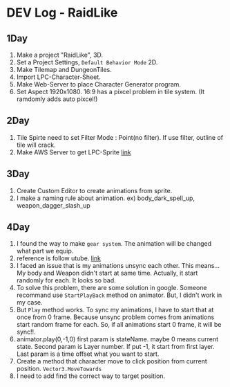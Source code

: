 DEV Log - RaidLike
==================

## 1Day
1. Make a project "RaidLike", 3D.
2. Set a Project Settings, `Default Behavior Mode` 2D.
3. Make Tilemap and DungeonTiles.
4. Import LPC-Character-Sheet.
5. Make Web-Server to place Character Generator program.
6. Set Aspect 1920x1080. 16:9 has a pixcel problem in tile system. (It ramdomly adds auto pixcel!)

## 2Day
1. Tile Spirte need to set Filter Mode : Point(no filter). If use filter, outline of tile will crack.
2. Make AWS Server to get LPC-Sprite [link](http://ec2-13-125-227-66.ap-northeast-2.compute.amazonaws.com/)

## 3Day
1. Create Custom Editor to create animations from sprite.
2. I make a naming rule about animation. ex) body_dark_spell_up, weapon_dagger_slash_up

## 4Day
1. I found the way to make `gear system`. The animation will be changed what part we equip.
2. reference is follow utube. [link](https://youtu.be/wyyuYX25tBU)
3. I faced an issue that is my animations unsync each other. This means... My body and Weapon didn't start at same time. Actually, it start randomly for each. It looks so bad.
4. To solve this problem, there are some solution in google. Someone recommand use `StartPlayBack` method on animator. But, I didn't work in my case. 
5. But `Play` method works. To sync my animations, I have to start that at once from 0 frame. Because unsync problem comes from animations start random frame for each. So, if all animations start 0 frame, it will be sync!!.
6. animator.play(0,-1,0) first param is stateName. maybe 0 means current state. Second param is Layer number. If put -1, it start from first layer. Last param is a time offset what you want to start.  
7. Create a method that character move to click position from current position. `Vector3.MoveTowards`
8. I need to add find the correct way to target position. 

